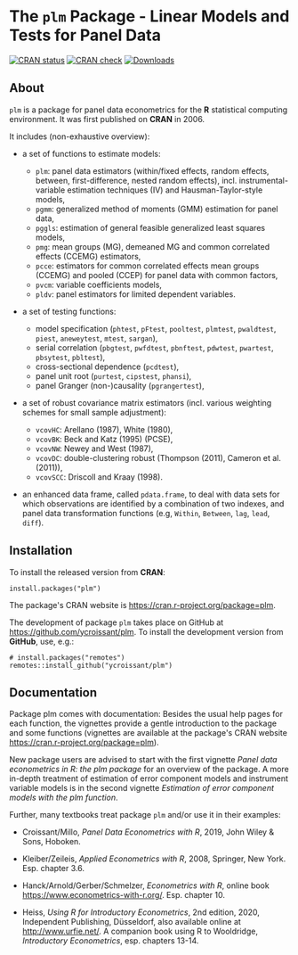 # The `plm` Package - Linear Models and Tests for Panel Data 

<!-- badges: start -->
[![CRAN status](https://www.r-pkg.org/badges/version/plm)](https://CRAN.R-project.org/package=plm)
[![CRAN check](https://cranchecks.info/badges/summary/plm)](https://cran.r-project.org/web/checks/check_results_plm.html)
[![Downloads](https://cranlogs.r-pkg.org/badges/plm)](https://CRAN.R-project.org/package=plm)
<!-- badges: end -->

## About

`plm` is a package for panel data econometrics for the **R** statistical computing
environment. It was first published on **CRAN** in 2006.

It includes (non-exhaustive overview):

- a set of functions to estimate models:
  - `plm`: panel data estimators (within/fixed effects, random effects, between,
           first-difference, nested random effects), incl. instrumental-variable 
           estimation techniques (IV) and Hausman-Taylor-style models,
  - `pgmm`: generalized method of moments (GMM) estimation for panel data,
  - `pggls`: estimation of general feasible generalized least squares models,
  - `pmg`: mean groups (MG), demeaned MG and common correlated effects (CCEMG) estimators,
  - `pcce`: estimators for common correlated effects mean groups (CCEMG) and pooled (CCEP) for panel data with common factors,
  - `pvcm`: variable coefficients models,
  - `pldv`: panel estimators for limited dependent variables.

- a set of testing functions:
  - model specification (`phtest`, `pFtest`, `pooltest`, `plmtest`, `pwaldtest`, `piest`, `aneweytest`, `mtest`, `sargan`),
  - serial correlation (`pbgtest`, `pwfdtest`, `pbnftest`, `pdwtest`, `pwartest`, `pbsytest`, `pbltest`), 
  - cross-sectional dependence (`pcdtest`),
  - panel unit root (`purtest`, `cipstest`, `phansi`),
  - panel Granger (non-)causality (`pgrangertest`),
  
- a set of robust covariance matrix estimators (incl. various weighting schemes
  for small sample adjustment):
  - `vcovHC`: Arellano (1987), White (1980),
  - `vcovBK`: Beck and Katz (1995) (PCSE),
  - `vcovNW`: Newey and West (1987),
  - `vcovDC`: double-clustering robust (Thompson (2011), Cameron et al. (2011)),
  - `vcovSCC`: Driscoll and Kraay (1998).

- an enhanced data frame, called `pdata.frame`, to deal with data sets for which 
  observations are identified by a combination of two indexes, and panel data 
  transformation functions (e.g, `Within`, `Between`, `lag`, `lead`, `diff`).


## Installation

To install the released version from **CRAN**:

```{r}
install.packages("plm")
```

The package's CRAN website is https://cran.r-project.org/package=plm.


The development of package `plm` takes place on GitHub at https://github.com/ycroissant/plm.
To install the development version from **GitHub**, use, e.g.:
```{r}
# install.packages("remotes")
remotes::install_github("ycroissant/plm")
```


## Documentation

Package plm comes with documentation: Besides the usual help pages for each function,
the vignettes provide a gentle introduction to the package and some functions
(vignettes are available at the package's CRAN website https://cran.r-project.org/package=plm).

New package users are advised to start with the first vignette 
*Panel data econometrics in R: the plm package* for an overview of the package. 
A more in-depth treatment of estimation of error component models and instrument
variable models is in the second vignette *Estimation of error component models 
with the plm function*.

Further, many textbooks treat package `plm` and/or use it in their examples:

* Croissant/Millo, *Panel Data Econometrics with R*, 2019, John Wiley & Sons, Hoboken.

* Kleiber/Zeileis, *Applied Econometrics with R*, 2008, Springer, New York. Esp.
  chapter 3.6.

* Hanck/Arnold/Gerber/Schmelzer, *Econometrics with R*, online book 
  https://www.econometrics-with-r.org/. Esp. chapter 10.

* Heiss, *Using R for Introductory Econometrics*, 2nd edition, 2020,
  Independent Publishing, Düsseldorf, also available online at http://www.urfie.net/.
  A companion book using R to Wooldridge, *Introductory Econometrics*, esp.
  chapters 13-14.
